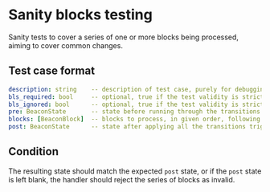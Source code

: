 # Sanity blocks testing

Sanity tests to cover a series of one or more blocks being processed, aiming to cover common changes.

## Test case format

```yaml
description: string    -- description of test case, purely for debugging purposes
bls_required: bool     -- optional, true if the test validity is strictly dependent on BLS being ON. False otherwise.
bls_ignored: bool      -- optional, true if the test validity is strictly dependent on BLS being OFF. False otherwise.
pre: BeaconState       -- state before running through the transitions triggered by the blocks.
blocks: [BeaconBlock]  -- blocks to process, in given order, following the main transition function (i.e. process slot and epoch transitions in between blocks as normal)
post: BeaconState      -- state after applying all the transitions triggered by the blocks.
```

## Condition

The resulting state should match the expected `post` state, or if the `post` state is left blank,
 the handler should reject the series of blocks as invalid.
